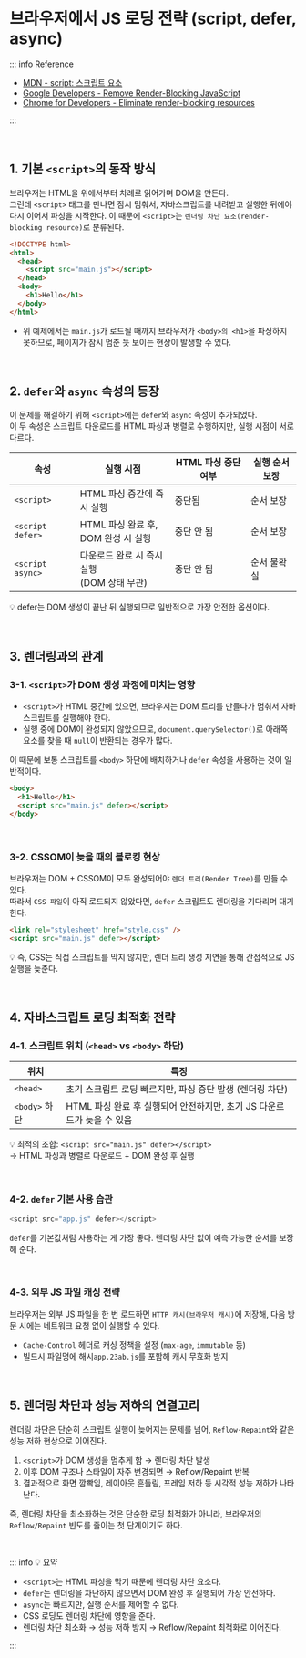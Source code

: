 # 브라우저에서 JS 로딩 전략 (script, defer, async)

::: info Reference

- [MDN - script: 스크립트 요소](https://developer.mozilla.org/ko/docs/Web/HTML/Reference/Elements/script)
- [Google Developers - Remove Render-Blocking JavaScript](https://developers.google.com/speed/docs/insights/BlockingJS#overview)
- [Chrome for Developers - Eliminate render-blocking resources](https://developer.chrome.com/docs/lighthouse/performance/render-blocking-resources)

:::

<br>

## 1. 기본 `<script>`의 동작 방식

브라우저는 HTML을 위에서부터 차례로 읽어가며 DOM을 만든다.  
그런데 `<script>` 태그를 만나면 잠시 멈춰서, 자바스크립트를 내려받고 실행한 뒤에야 다시 이어서 파싱을 시작한다.
이 때문에 `<script>`는 `렌더링 차단 요소(render-blocking resource)`로 분류된다.

```html
<!DOCTYPE html>
<html>
  <head>
    <script src="main.js"></script>
  </head>
  <body>
    <h1>Hello</h1>
  </body>
</html>
```

- 위 예제에서는 `main.js`가 로드될 때까지
  브라우저가 `<body>의 <h1>`을 파싱하지 못하므로, 페이지가 잠시 멈춘 듯 보이는 현상이 발생할 수 있다.

<br>

## 2. `defer`와 `async` 속성의 등장

이 문제를 해결하기 위해 `<script>`에는 `defer`와 `async` 속성이 추가되었다.  
이 두 속성은 스크립트 다운로드를 HTML 파싱과 병렬로 수행하지만, 실행 시점이 서로 다르다.

| 속성             | 실행 시점                                      | HTML 파싱 중단 여부 | 실행 순서 보장 |
| ---------------- | ---------------------------------------------- | ------------------- | -------------- |
| `<script>`       | HTML 파싱 중간에 즉시 실행                     | 중단됨              | 순서 보장      |
| `<script defer>` | HTML 파싱 완료 후,<br> DOM 완성 시 실행        | 중단 안 됨          | 순서 보장      |
| `<script async>` | 다운로드 완료 시 즉시 실행 <br>(DOM 상태 무관) | 중단 안 됨          | 순서 불확실    |

💡 defer는 DOM 생성이 끝난 뒤 실행되므로 일반적으로 가장 안전한 옵션이다.

<br>

## 3. 렌더링과의 관계

### 3-1. `<script>`가 DOM 생성 과정에 미치는 영향

- `<script>`가 HTML 중간에 있으면, 브라우저는 DOM 트리를 만들다가 멈춰서 자바스크립트를 실행해야 한다.
- 실행 중에 DOM이 완성되지 않았으므로, `document.querySelector()`로 아래쪽 요소를 찾을 때 `null`이 반환되는 경우가 많다.

이 때문에 보통 스크립트를 `<body>` 하단에 배치하거나 `defer` 속성을 사용하는 것이 일반적이다.

```html
<body>
  <h1>Hello</h1>
  <script src="main.js" defer></script>
</body>
```

<br>

### 3-2. CSSOM이 늦을 때의 블로킹 현상

브라우저는 DOM + CSSOM이 모두 완성되어야 `렌더 트리(Render Tree)`를 만들 수 있다.  
따라서 `CSS 파일`이 아직 로드되지 않았다면, `defer` 스크립트도 렌더링을 기다리며 대기한다.

```html
<link rel="stylesheet" href="style.css" />
<script src="main.js" defer></script>
```

💡 즉, CSS는 직접 스크립트를 막지 않지만, 렌더 트리 생성 지연을 통해 간접적으로 JS 실행을 늦춘다.

<br>

## 4. 자바스크립트 로딩 최적화 전략

### 4-1. 스크립트 위치 (`<head>` vs `<body>` 하단)

| 위치          | 특징                                                                   |
| ------------- | ---------------------------------------------------------------------- |
| `<head>`      | 초기 스크립트 로딩 빠르지만, 파싱 중단 발생 (렌더링 차단)              |
| `<body>` 하단 | HTML 파싱 완료 후 실행되어 안전하지만, 초기 JS 다운로드가 늦을 수 있음 |

💡 최적의 조합: `<script src="main.js" defer></script>`  
→ HTML 파싱과 병렬로 다운로드 + DOM 완성 후 실행

<br>

### 4-2. `defer` 기본 사용 습관

```js
<script src="app.js" defer></script>
```

`defer`를 기본값처럼 사용하는 게 가장 좋다. 렌더링 차단 없이 예측 가능한 순서를 보장해 준다.

<br>

### 4-3. 외부 JS 파일 캐싱 전략

브라우저는 외부 JS 파일을 한 번 로드하면 `HTTP 캐시(브라우저 캐시)`에 저장해, 다음 방문 시에는 네트워크 요청 없이 실행할 수 있다.

- `Cache-Control` 헤더로 캐싱 정책을 설정 (`max-age`, `immutable` 등)
- 빌드시 파일명에 해시`app.23ab.js`를 포함해 캐시 무효화 방지

<br>

## 5. 렌더링 차단과 성능 저하의 연결고리

렌더링 차단은 단순히 스크립트 실행이 늦어지는 문제를 넘어, `Reflow·Repaint`와 같은 성능 저하 현상으로 이어진다.

1. `<script>`가 DOM 생성을 멈추게 함 → 렌더링 차단 발생
2. 이후 DOM 구조나 스타일이 자주 변경되면 → Reflow/Repaint 반복
3. 결과적으로 화면 깜빡임, 레이아웃 흔들림, 프레임 저하 등 시각적 성능 저하가 나타난다.

즉, 렌더링 차단을 최소화하는 것은 단순한 로딩 최적화가 아니라, 브라우저의 `Reflow/Repaint` 빈도를 줄이는 첫 단계이기도 하다.

<br>

::: info 💡 요약

- `<script>`는 HTML 파싱을 막기 때문에 렌더링 차단 요소다.
- `defer`는 렌더링을 차단하지 않으면서 DOM 완성 후 실행되어 가장 안전하다.
- `async`는 빠르지만, 실행 순서를 제어할 수 없다.
- CSS 로딩도 렌더링 차단에 영향을 준다.
- 렌더링 차단 최소화 → 성능 저하 방지 → Reflow/Repaint 최적화로 이어진다.

:::
